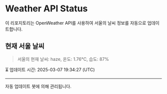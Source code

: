 
# Weather API Status

이 리포지토리는 OpenWeather API를 사용하여 서울의 날씨 정보를 자동으로 업데이트합니다.

## 현재 서울 날씨
> 서울의 현재 날씨: haze, 온도: 1.76°C, 습도: 87%

⏳ 업데이트 시간: 2025-03-07 19:34:27 (UTC)

---
자동 업데이트 봇에 의해 관리됩니다.
